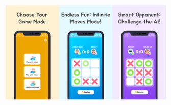 ![Alt text](https://github.com/Kabirxoja/Tic-Tac-Toe/blob/34f4ff85b3e075152a224fb7f77b3bd0aa8d1dcc/banner.png)
